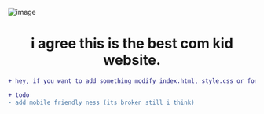 ![image](https://github.com/thirsts/webpage/assets/110311925/ab6d555f-6de1-4116-a9d7-ba29ba687562)

<h1 align="center">i agree this is the best com kid website.</h1>

```diff
+ hey, if you want to add something modify index.html, style.css or fonts/icons.css
```
```diff
+ todo
- add mobile friendly ness (its broken still i think)
```

